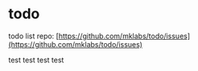 # todo

todo list repo: [https://github.com/mklabs/todo/issues](https://github.com/mklabs/todo/issues)

test test test test

